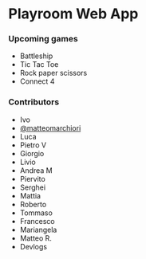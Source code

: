 # Playroom Web App

### Upcoming games

- Battleship
- Tic Tac Toe
- Rock paper scissors
- Connect 4

### Contributors

- Ivo
- [@matteomarchiori](https://github.com/matteomarchiori)
- Luca
- Pietro V
- Giorgio
- Livio
- Andrea M
- Piervito
- Serghei
- Mattia
- Roberto
- Tommaso
- Francesco
- Mariangela
- Matteo R.
- Devlogs
